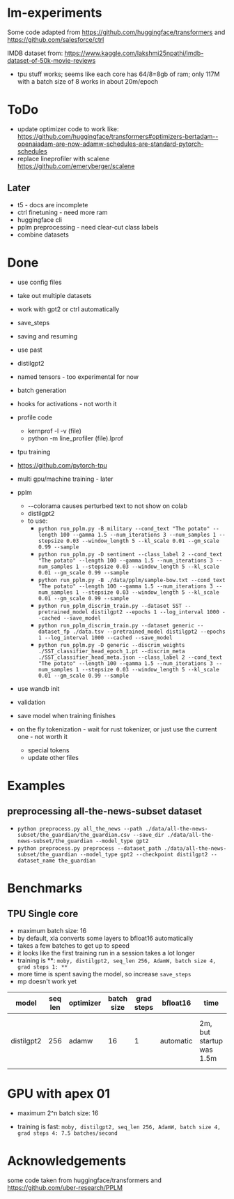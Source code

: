 # lm-experiments

Some code adapted from https://github.com/huggingface/transformers and https://github.com/salesforce/ctrl

IMDB dataset from: https://www.kaggle.com/lakshmi25npathi/imdb-dataset-of-50k-movie-reviews

-   tpu stuff works; seems like each core has 64/8=8gb of ram; only 117M with a batch size of 8 works in about 20m/epoch

# ToDo

- update optimizer code to work like: https://github.com/huggingface/transformers#optimizers-bertadam--openaiadam-are-now-adamw-schedules-are-standard-pytorch-schedules
- replace lineprofiler with scalene https://github.com/emeryberger/scalene

## Later

-   t5 - docs are incomplete
-   ctrl finetuning - need more ram
-   huggingface cli
-   pplm preprocessing - need clear-cut class labels
-   combine datasets

# Done

-   use config files
-   take out multiple datasets
-   work with gpt2 or ctrl automatically
-   save_steps
-   saving and resuming
-   use past
-   distilgpt2
-   named tensors - too experimental for now
-   batch generation
-   hooks for activations - not worth it
-   profile code

    -   kernprof -l -v (file)
    -   python -m line_profiler (file).lprof

-   tpu training
-   https://github.com/pytorch-tpu
-   multi gpu/machine training - later
-   pplm

    -   --colorama causes perturbed text to not show on colab
    -   distilgpt2
    -   to use:
        -   `python run_pplm.py -B military --cond_text "The potato" --length 100 --gamma 1.5 --num_iterations 3 --num_samples 1 --stepsize 0.03 --window_length 5 --kl_scale 0.01 --gm_scale 0.99 --sample`
        -   `python run_pplm.py -D sentiment --class_label 2 --cond_text "The potato" --length 100 --gamma 1.5 --num_iterations 3 --num_samples 1 --stepsize 0.03 --window_length 5 --kl_scale 0.01 --gm_scale 0.99 --sample`
        -   `python run_pplm.py -B ./data/pplm/sample-bow.txt --cond_text "The potato" --length 100 --gamma 1.5 --num_iterations 3 --num_samples 1 --stepsize 0.03 --window_length 5 --kl_scale 0.01 --gm_scale 0.99 --sample`
        -   `python run_pplm_discrim_train.py --dataset SST --pretrained_model distilgpt2 --epochs 1 --log_interval 1000 --cached --save_model`
        -   `python run_pplm_discrim_train.py --dataset generic --dataset_fp ./data.tsv --pretrained_model distilgpt2 --epochs 1 --log_interval 1000 --cached --save_model`
        -   `python run_pplm.py -D generic --discrim_weights ./SST_classifier_head_epoch_1.pt --discrim_meta ./SST_classifier_head_meta.json --class_label 2 --cond_text "The potato" --length 100 --gamma 1.5 --num_iterations 3 --num_samples 1 --stepsize 0.03 --window_length 5 --kl_scale 0.01 --gm_scale 0.99 --sample`

-   use wandb init
-   validation
-   save model when training finishes
-   on the fly tokenization - wait for rust tokenizer, or just use the current one - not worth it
    -   special tokens
    -   update other files

# Examples

## preprocessing all-the-news-subset dataset

-   `python preprocess.py all_the_news --path ./data/all-the-news-subset/the_guardian/the_guardian.csv --save_dir ./data/all-the-news-subset/the_guardian --model_type gpt2`
-   `python preprocess.py preprocess --dataset_path ./data/all-the-news-subset/the_guardian --model_type gpt2 --checkpoint distilgpt2 --dataset_name the_guardian`

# Benchmarks

## TPU Single core

-   maximum batch size: 16
-   by default, xla converts some layers to bfloat16 automatically
-   takes a few batches to get up to speed
-   it looks like the first training run in a session takes a lot longer
-   training is **: `moby, distilgpt2, seq_len 256, AdamW, batch size 4, grad steps 1: **`
-   more time is spent saving the model, so increase `save_steps`
-   mp doesn't work yet

| model      | seq len | optimizer | batch size | grad steps | bfloat16  | time                     | batches/s                                |
| ---------- | ------- | --------- | ---------- | ---------- | --------- | ------------------------ | ---------------------------------------- |
| distilgpt2 | 256     | adamw     | 16         | 1          | automatic | 2m, but startup was 1.5m | 3, if you don't include the startup time |

# GPU with apex 01

-   maximum 2^n batch size: 16

-   training is fast: `moby, distilgpt2, seq_len 256, AdamW, batch size 4, grad steps 4: 7.5 batches/second`

# Acknowledgements

some code taken from huggingface/transformers and https://github.com/uber-research/PPLM
